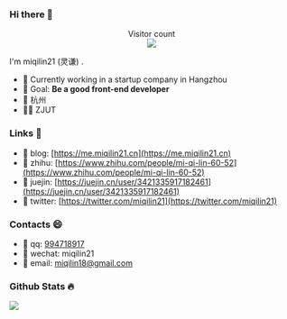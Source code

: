 ### Hi there 👋

<p align="center"> 
  Visitor count<br>
  <img src="https://profile-counter.glitch.me/miqilin21/count.svg" />
</p>

I'm miqilin21 (灵谦) .

- 🍉 Currently working in a startup company in Hangzhou
- 🍎 Goal: **Be a good front-end developer**
- 📍 杭州
- 👨‍🎓 ZJUT

### Links 🔗

- 🍊 blog: [https://me.miqilin21.cn](https://me.miqilin21.cn)
- 🍋 zhihu: [https://www.zhihu.com/people/mi-qi-lin-60-52](https://www.zhihu.com/people/mi-qi-lin-60-52)
- 🍓 juejin: [https://juejin.cn/user/3421335917182461](https://juejin.cn/user/3421335917182461)
- 🍑 twitter: [https://twitter.com/miqilin21](https://twitter.com/miqilin21)

### Contacts 😄

- 🥭 qq: <a href="tencent://message/?uin=994718917&Site=-&Menu=yes" target="_blank">994718917</a>
- 🍒 wechat: miqilin21
- 📧 email: miqilin18@gmail.com

### Github Stats 🔥

![](https://github-readme-stats.vercel.app/api?username=miqilin21&hide_title=true&show_icons=true&icon_color=007aff&text_color=333&bg_color=fff)
